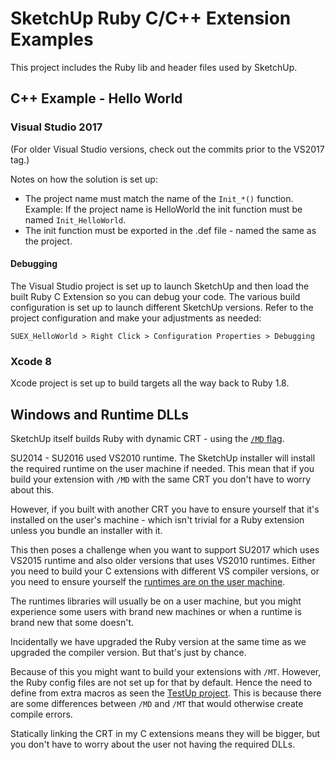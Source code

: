 # SketchUp Ruby C/C++ Extension Examples

This project includes the Ruby lib and header files used by SketchUp.

## C++ Example - Hello World

### Visual Studio 2017

(For older Visual Studio versions, check out the commits prior to the VS2017 tag.)

Notes on how the solution is set up:

* The project name must match the name of the `Init_*()` function. Example: If the project name is HelloWorld the init function must be named `Init_HelloWorld`.
* The init function must be exported in the .def file - named the same as the project.

#### Debugging

The Visual Studio project is set up to launch SketchUp and then load the built
Ruby C Extension so you can debug your code. The various build configuration
is set up to launch different SketchUp versions. Refer to the project
configuration and make your adjustments as needed:

`SUEX_HelloWorld > Right Click > Configuration Properties > Debugging`

### Xcode 8

Xcode project is set up to build targets all the way back to Ruby 1.8.

## Windows and Runtime DLLs

SketchUp itself builds Ruby with dynamic CRT - using the [`/MD` flag](https://msdn.microsoft.com/en-us/library/2kzt1wy3.aspx).

SU2014 - SU2016 used VS2010 runtime. The SketchUp installer will install the required runtime on the user machine if needed. This mean that if you build your extension with `/MD` with the same CRT you don't have to worry about this.

However, if you built with another CRT you have to ensure yourself that it's installed on the user's machine - which isn't trivial for a Ruby extension unless you bundle an installer with it.

This then poses a challenge when you want to support SU2017 which uses VS2015 runtime and also older versions that uses VS2010 runtimes. Either you need to build your C extensions with different VS compiler versions, or you need to ensure yourself the [runtimes are on the user machine](https://www.microsoft.com/en-us/download/details.aspx?id=48145).

The runtimes libraries will usually be on a user machine, but you might experience some users with brand new machines or when a runtime is brand new that some doesn't.

Incidentally we have upgraded the Ruby version at the same time as we upgraded the compiler version. But that's just by chance.

Because of this you might want to build your extensions with `/MT`. However, the Ruby config files are not set up for that by default. Hence the need to define from extra macros as seen the [TestUp project](https://github.com/SketchUp/testup-2/blob/master/ruby-c-extension/sketchup-taskbarlist/TaskbarProgress/src/RubyUtils/RubyLib.h). This is because there are some differences between `/MD` and `/MT` that would otherwise create compile errors.

Statically linking the CRT in my C extensions means they will be bigger, but you don't have to worry about the user not having the required DLLs.
